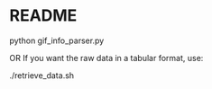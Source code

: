 # README

python gif_info_parser.py

OR If you want the raw data in a tabular format, use:

./retrieve_data.sh
